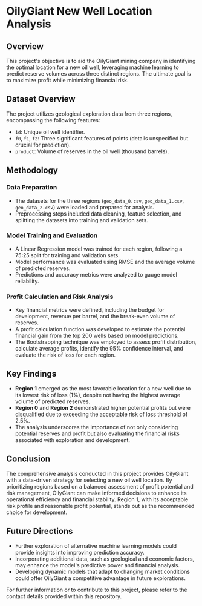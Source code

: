 # OilyGiant New Well Location Analysis

## Overview

This project's objective is to aid the OilyGiant mining company in identifying the optimal location for a new oil well, leveraging machine learning to predict reserve volumes across three distinct regions. The ultimate goal is to maximize profit while minimizing financial risk.

## Dataset Overview

The project utilizes geological exploration data from three regions, encompassing the following features:

- `id`: Unique oil well identifier.
- `f0`, `f1`, `f2`: Three significant features of points (details unspecified but crucial for prediction).
- `product`: Volume of reserves in the oil well (thousand barrels).

## Methodology

### Data Preparation

- The datasets for the three regions (`geo_data_0.csv`, `geo_data_1.csv`, `geo_data_2.csv`) were loaded and prepared for analysis.
- Preprocessing steps included data cleaning, feature selection, and splitting the datasets into training and validation sets.

### Model Training and Evaluation

- A Linear Regression model was trained for each region, following a 75:25 split for training and validation sets.
- Model performance was evaluated using RMSE and the average volume of predicted reserves.
- Predictions and accuracy metrics were analyzed to gauge model reliability.

### Profit Calculation and Risk Analysis

- Key financial metrics were defined, including the budget for development, revenue per barrel, and the break-even volume of reserves.
- A profit calculation function was developed to estimate the potential financial gain from the top 200 wells based on model predictions.
- The Bootstrapping technique was employed to assess profit distribution, calculate average profits, identify the 95% confidence interval, and evaluate the risk of loss for each region.

## Key Findings

- **Region 1** emerged as the most favorable location for a new well due to its lowest risk of loss (1%), despite not having the highest average volume of predicted reserves.
- **Region 0** and **Region 2** demonstrated higher potential profits but were disqualified due to exceeding the acceptable risk of loss threshold of 2.5%.
- The analysis underscores the importance of not only considering potential reserves and profit but also evaluating the financial risks associated with exploration and development.

## Conclusion

The comprehensive analysis conducted in this project provides OilyGiant with a data-driven strategy for selecting a new oil well location. By prioritizing regions based on a balanced assessment of profit potential and risk management, OilyGiant can make informed decisions to enhance its operational efficiency and financial stability. Region 1, with its acceptable risk profile and reasonable profit potential, stands out as the recommended choice for development.

## Future Directions

- Further exploration of alternative machine learning models could provide insights into improving prediction accuracy.
- Incorporating additional data, such as geological and economic factors, may enhance the model's predictive power and financial analysis.
- Developing dynamic models that adapt to changing market conditions could offer OilyGiant a competitive advantage in future explorations.

For further information or to contribute to this project, please refer to the contact details provided within this repository.
